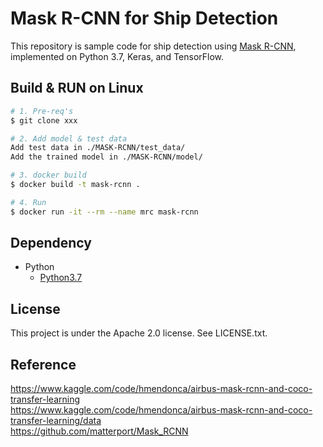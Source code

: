 # Mask R-CNN for Ship Detection
This repository is sample code for ship detection using [Mask R-CNN](https://arxiv.org/abs/1703.06870), implemented on Python 3.7, Keras, and TensorFlow.


## Build & RUN on Linux
```bash
# 1. Pre-req's
$ git clone xxx

# 2. Add model & test data
Add test data in ./MASK-RCNN/test_data/
Add the trained model in ./MASK-RCNN/model/

# 3. docker build
$ docker build -t mask-rcnn .

# 4. Run
$ docker run -it --rm --name mrc mask-rcnn
```

## Dependency
- Python
  -  [Python3.7](https://www.python.org/)

## License
This project is under the Apache 2.0 license. See LICENSE.txt.

## Reference 
https://www.kaggle.com/code/hmendonca/airbus-mask-rcnn-and-coco-transfer-learning  
https://www.kaggle.com/code/hmendonca/airbus-mask-rcnn-and-coco-transfer-learning/data  
https://github.com/matterport/Mask_RCNN

